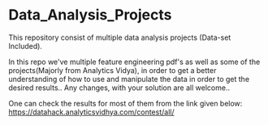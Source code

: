 # Data_Analysis_Projects
This repository consist of multiple data analysis projects (Data-set Included).

In this repo we've multiple feature engineering pdf's as well as some of the projects(Majorly from Analytics Vidya), in order to get a better understanding of how to use and manipulate the data in order to get the desired results..
Any changes, with your solution are all welcome..

One can check the results for most of them from the link given below:
https://datahack.analyticsvidhya.com/contest/all/
